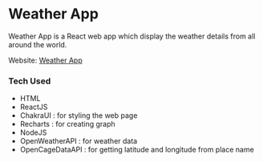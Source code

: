 # Weather App

Weather App is a React web app which display the weather details from all around the world.

Website: [Weather App](https://your-weatherman.netlify.app)

### Tech Used

- HTML
- ReactJS
- ChakraUI : for styling the web page
- Recharts : for creating graph
- NodeJS
- OpenWeatherAPI : for weather data
- OpenCageDataAPI : for getting latitude and longitude from place name

